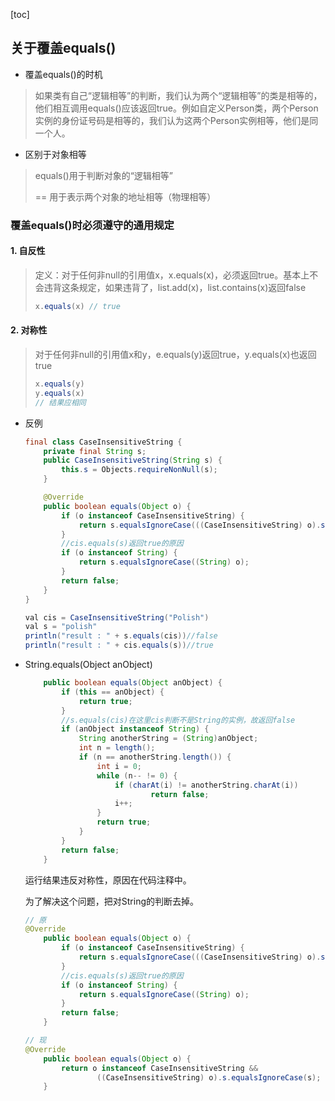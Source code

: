 [toc]

## 关于覆盖equals()

- 覆盖equals()的时机

> 如果类有自己“逻辑相等”的判断，我们认为两个“逻辑相等”的类是相等的，他们相互调用equals()应该返回true。例如自定义Person类，两个Person实例的身份证号码是相等的，我们认为这两个Person实例相等，他们是同一个人。

- 区别于对象相等

> equals()用于判断对象的“逻辑相等”
>
> == 用于表示两个对象的地址相等（物理相等）

### 覆盖equals()时必须遵守的通用规定

#### 1. 自反性

> 定义：对于任何非null的引用值x，x.equals(x)，必须返回true。基本上不会违背这条规定，如果违背了，list.add(x)，list.contains(x)返回false
>
> ```java
> x.equals(x) // true
> ```

#### 2. 对称性

> 对于任何非null的引用值x和y，e.equals(y)返回true，y.equals(x)也返回true
>
> ````java
> x.equals(y)
> y.equals(x)
> // 结果应相同
> ````

- 反例

  ```java
  final class CaseInsensitiveString {
      private final String s;
      public CaseInsensitiveString(String s) {
          this.s = Objects.requireNonNull(s);
      }
  
      @Override
      public boolean equals(Object o) {
          if (o instanceof CaseInsensitiveString) {
              return s.equalsIgnoreCase(((CaseInsensitiveString) o).s);
          }
          //cis.equals(s)返回true的原因
          if (o instanceof String) {
              return s.equalsIgnoreCase((String) o);
          }
          return false;
      }
  }
  
  val cis = CaseInsensitiveString("Polish")
  val s = "polish"
  println("result : " + s.equals(cis))//false
  println("result : " + cis.equals(s))//true
  ```

- String.equals(Object anObject)

  ```java
      public boolean equals(Object anObject) {
          if (this == anObject) {
              return true;
          }
          //s.equals(cis)在这里cis判断不是String的实例，故返回false
          if (anObject instanceof String) {
              String anotherString = (String)anObject;
              int n = length();
              if (n == anotherString.length()) {
                  int i = 0;
                  while (n-- != 0) {
                      if (charAt(i) != anotherString.charAt(i))
                              return false;
                      i++;
                  }
                  return true;
              }
          }
          return false;
      }
  ```

  运行结果违反对称性，原因在代码注释中。

  为了解决这个问题，把对String的判断去掉。

  ```java
  // 原
  @Override
      public boolean equals(Object o) {
          if (o instanceof CaseInsensitiveString) {
              return s.equalsIgnoreCase(((CaseInsensitiveString) o).s);
          }
          //cis.equals(s)返回true的原因
          if (o instanceof String) {
              return s.equalsIgnoreCase((String) o);
          }
          return false;
      }
  
  // 现
  @Override
      public boolean equals(Object o) {
          return o instanceof CaseInsensitiveString && 
                  ((CaseInsensitiveString) o).s.equalsIgnoreCase(s);
      }
  ```

